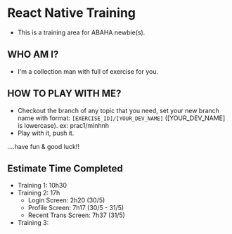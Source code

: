  # React Native Training
 
- This is a training area for ABAHA newbie(s).


## WHO AM I?

- I'm a collection man with full of exercise for you.


## HOW TO PLAY WITH ME?

- Checkout the branch of any topic that you need, set your new branch name with format: 
`[EXERCISE_ID]/[YOUR_DEV_NAME]` ([YOUR_DEV_NAME] is lowercase).
ex: prac1/minhnh
- Play with it, push it.




....have fun & good luck!!

## Estimate Time Completed
- Training 1: 10h30 
- Training 2: 17h
  - Login Screen: 2h20 (30/5)
  - Profile Screen: 7h17 (30/5 - 31/5)
  - Recent Trans Screen: 7h37 (31/5)
- Training 3: 

